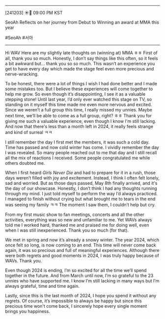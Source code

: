 
___
[241203] ☀️💭 09:00 PM KST

SeoAh Reflects on her journey from Debut to Winning an award at MMA this year

#SeoAh #서아
___

Hi WAV 
Here are my slightly late thoughts on (winning at) MMA ㅎㅎ
First of all, thank you so much. Honestly, I don’t say things like this often, so it feels a bit awkward but… thank you so so much. This wasn’t an experience you get to have every day which made the stage feel even more precious and nerve-wracking.

To be honest, there were a lot of things I wish I had done better and I made some mistakes too. But I believe these experiences will come together to help me grow. So even though it’s disappointing, I see it as a valuable stepping stone! Until last year, I’d only ever watched this stage on TV, so standing on it myself this time made me even more nervous and excited. Since we weren’t a full group this time, I really missed my unnies. Maybe next time, we’ll be able to come as a full group, right? ㅎㅎ Thank you for giving me such a valuable experience, even though I know I'm still lacking. And now that there's less than a month left in 2024, it really feels strange and kind of surreal ㅋㅋ

I still remember the day I first met the members, it was such a cold day. Time has passed and now cold winter has come. 
I vividly remember the day I was revealed.  So many people reached out to me that day and I still recall all the mix of reactions I received. Some people congratulated me while others doubted me. 

When I first heard _Girls Never Die_ and had to prepare for it in a rush, those days weren’t filled with joy and excitement. Instead, I think I often felt lonely, sad and worried. But as those days passed, May 8th finally arrived, and it's the day of our showcase. Honestly, I don’t think I had any thoughts running through my mind. I just told myself to perform the way I’d always practiced. I managed to finish without crying but what brought me to tears in the end was seeing my family ㅋㅋ The moment I saw them, I couldn’t help but cry. 

From my first music show to fan meetings, concerts and all the other activities, everything was so new and unfamiliar to me. Yet WAVs always told me I worked hard, thanked me and praised me for doing well, even when I was still inexperienced. Thank you so much (for that). 

We met in spring and now it’s already a snowy winter. The year 2024, which once felt so long, is now coming to an end. This time will never come back again, it was so precious and full of meaningful experiences. Although there were both regrets and good moments in 2024, I was truly happy because of WAVs. Thank you. 

Even though 2024 is ending, I’m so excited for all the time we’ll spend together in the future. And from March until now, I’m so grateful to the 23 unnies who have supported me. I know I’m still lacking in many ways but I’m always grateful, time and time again.

Lastly, since this is the last month of 2024, I hope you spend it without any regrets. Of course, it’s impossible to always be happy but since this precious time won't come back, I sincerely hope every single moment brings you happiness.